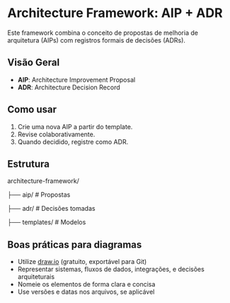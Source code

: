 # Architecture Framework: AIP + ADR

Este framework combina o conceito de propostas de melhoria de arquitetura (AIPs) com registros formais de decisões (ADRs).

## Visão Geral

- **AIP**: Architecture Improvement Proposal
- **ADR**: Architecture Decision Record

## Como usar

1. Crie uma nova AIP a partir do template.
2. Revise colaborativamente.
3. Quando decidido, registre como ADR.

## Estrutura

architecture-framework/

├── aip/ # Propostas

├── adr/ # Decisões tomadas

├── templates/ # Modelos


## Boas práticas para diagramas

- Utilize [draw.io](https://draw.io/) (gratuito, exportável para Git)
- Representar sistemas, fluxos de dados, integrações, e decisões arquiteturais
- Nomeie os elementos de forma clara e concisa
- Use versões e datas nos arquivos, se aplicável